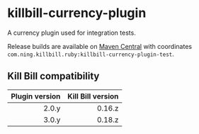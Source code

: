 killbill-currency-plugin
========================

A currency plugin used for integration tests.

Release builds are available on [Maven Central](http://search.maven.org/#search%7Cga%7C1%7Cg%3A%22com.ning.killbill.ruby%22%20AND%20a%3A%22killbill-currency-plugin-test%22) with coordinates `com.ning.killbill.ruby:killbill-currency-plugin-test`.

Kill Bill compatibility
-----------------------

| Plugin version | Kill Bill version |
| -------------: | ----------------: |
| 2.0.y          | 0.16.z            |
| 3.0.y          | 0.18.z            |
